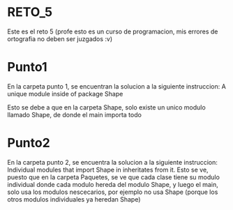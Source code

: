 # RETO_5
Este es el reto 5 (profe esto es un curso de programacion, mis errores de ortografia no deben ser juzgados :v)
# Punto1
En la carpeta punto 1, se encuentran la solucion a la siguiente instruccion: 
A unique module inside of package Shape

Esto se debe a que en la carpeta Shape, solo existe un unico modulo llamado Shape, de donde el main importa todo

# Punto2
En la carpeta punto 2, se encuentra la solucion a la siguiente instruccion:
Individual modules that import Shape in inheritates from it.
Esto se ve, puesto que en la carpeta Paquetes, se ve que cada clase tiene su modulo individual donde cada modulo hereda del modulo Shape, y luego el main, solo usa los modulos nescecarios, por ejemplo no usa Shape (porque los otros modulos individuales ya heredan Shape)

